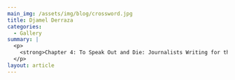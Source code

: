 ```yaml
---
main_img: /assets/img/blog/crossword.jpg
title: Djamel Derraza
categories:
  - Gallery
summary: |
  <p>
  	<strong>Chapter 4: To Speak Out and Die: Journalists Writing for their Lives</strong> - One of the last crossword puzzles designed by Djamel Derraza before he lost his life in the attack.
  </p>
layout: article
---
```



